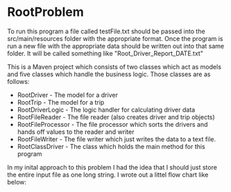 # RootProblem

To run this program a file called testFile.txt should be passed into the src/main/resources folder with the appropriate format. Once the program is run a new file with the appropriate data should be written out into that same folder. It will be called something like "Root_Driver_Report_DATE.txt" 

This is a Maven project which consists of two classes which act as models and five classes which handle the business logic. Those classes are as follows:

- RootDriver - The model for a driver
- RootTrip - The model for a trip
- RootDriverLogic - The logic handler for calculating driver data
- RootFileReader - The file reader (also creates driver and trip objects)
- RootFileProcessor - The file processor which sorts the drivers and hands off values to the reader and writer
- RootFileWriter - The file writer which just writes the data to a text file.
- RootClassDriver - The class which holds the main method for this program

In my inital approach to this problem I had the idea that I should just store the entire input file as one long string. I wrote out a littel flow chart like below:

